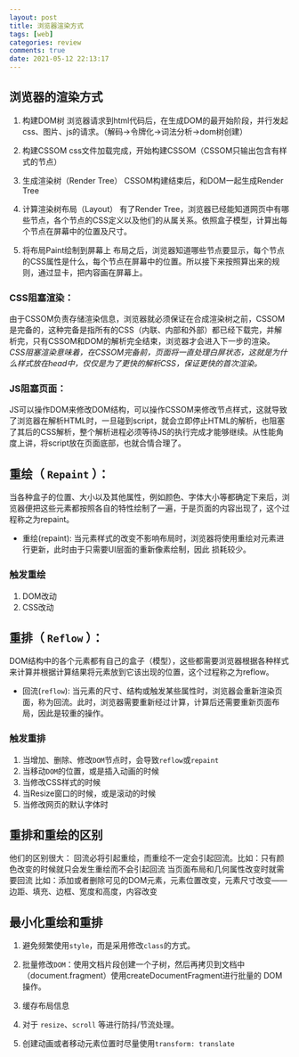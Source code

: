 ```yaml
---
layout: post
title: 浏览器渲染方式
tags: [web]
categories: review
comments: true
date: 2021-05-12 22:13:17
---
```


## 浏览器的渲染方式

1. 构建DOM树
浏览器请求到html代码后，在生成DOM的最开始阶段，并行发起css、图片、js的请求。（解码->令牌化->词法分析->dom树创建）

2. 构建CSSOM
css文件加载完成，开始构建CSSOM（CSSOM只输出包含有样式的节点）

3. 生成渲染树（Render Tree）
CSSOM构建结束后，和DOM一起生成Render Tree

4. 计算渲染树布局（Layout）
有了Render Tree，浏览器已经能知道网页中有哪些节点，各个节点的CSS定义以及他们的从属关系。依照盒子模型，计算出每个节点在屏幕中的位置及尺寸。

5. 将布局Paint绘制到屏幕上
布局之后，浏览器知道哪些节点要显示，每个节点的CSS属性是什么，每个节点在屏幕中的位置。所以接下来按照算出来的规则，通过显卡，把内容画在屏幕上。
<!-- more -->   

### CSS阻塞渲染：

由于CSSOM负责存储渲染信息，浏览器就必须保证在合成渲染树之前，CSSOM是完备的，这种完备是指所有的CSS（内联、内部和外部）都已经下载完，并解析完，只有CSSOM和DOM的解析完全结束，浏览器才会进入下一步的渲染。*CSS阻塞渲染意味着，在CSSOM完备前，页面将一直处理白屏状态，这就是为什么样式放在head中，仅仅是为了更快的解析CSS，保证更快的首次渲染。*

### JS阻塞页面：

JS可以操作DOM来修改DOM结构，可以操作CSSOM来修改节点样式，这就导致了浏览器在解析HTML时，一旦碰到script，就会立即停止HTML的解析，也阻塞了其后的CSS解析，整个解析进程必须等待JS的执行完成才能够继续。从性能角度上讲，将script放在页面底部，也就合情合理了。

## 重绘（ `Repaint` ）：

当各种盒子的位置、大小以及其他属性，例如颜色、字体大小等都确定下来后，浏览器便把这些元素都按照各自的特性绘制了一遍，于是页面的内容出现了，这个过程称之为repaint。

* 重绘(repaint): 当元素样式的改变不影响布局时，浏览器将使用重绘对元素进行更新，此时由于只需要UI层面的重新像素绘制，因此 损耗较少。

### 触发重绘

1. DOM改动
2. CSS改动

## 重排（ `Reflow` ）：

DOM结构中的各个元素都有自己的盒子（模型），这些都需要浏览器根据各种样式来计算并根据计算结果将元素放到它该出现的位置，这个过程称之为reflow。

* 回流(`reflow`): 当元素的尺寸、结构或触发某些属性时，浏览器会重新渲染页面，称为回流。此时，浏览器需要重新经过计算，计算后还需要重新页面布局，因此是较重的操作。

### 触发重排

1. 当增加、删除、修改`DOM`节点时，会导致`reflow`或`repaint`
2. 当移动`DOM`的位置，或是插入动画的时候
3. 当修改CSS样式的时候
4. 当Resize窗口的时候，或是滚动的时候
5. 当修改网页的默认字体时

## 重排和重绘的区别

他们的区别很大：
回流必将引起重绘，而重绘不一定会引起回流。比如：只有颜色改变的时候就只会发生重绘而不会引起回流
当页面布局和几何属性改变时就需要回流
比如：添加或者删除可见的DOM元素，元素位置改变，元素尺寸改变——边距、填充、边框、宽度和高度，内容改变

## 最小化重绘和重排 

1. 避免频繁使用`style`，而是采用修改`class`的方式。

2. 批量修改`DOM`：使用文档片段创建一个子树，然后再拷贝到文档中（document.fragment）使用createDocumentFragment进行批量的 DOM 操作。

3. 缓存布局信息

4. 对于 `resize`、`scroll` 等进行防抖/节流处理。

5. 创建动画或者移动元素位置时尽量使用`transform: translate`
